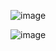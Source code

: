 ![image](https://user-images.githubusercontent.com/68271765/144093532-1e3b8e86-d48a-48f6-84bf-d81bba5a7582.png)

![image](https://user-images.githubusercontent.com/68271765/144196445-29691cfa-9de9-43f2-bed6-bd322eacdc4b.png)
